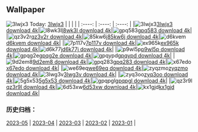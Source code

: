 ## Wallpaper
![3lwjx3](https://w.wallhaven.cc/full/3l/wallhaven-3lwjx3.png) Today: [3lwjx3](https://th.wallhaven.cc/small/3l/3lwjx3.jpg)
|      |      |      |
| :----: | :----: | :----: |
|![3lwjx3](https://th.wallhaven.cc/small/3l/3lwjx3.jpg)[3lwjx3 download 4k](https://wallhaven.cc/w/3lwjx3)|![l8wk3l](https://th.wallhaven.cc/small/l8/l8wk3l.jpg)[l8wk3l download 4k](https://wallhaven.cc/w/l8wk3l)|![gpq583](https://th.wallhaven.cc/small/gp/gpq583.jpg)[gpq583 download 4k](https://wallhaven.cc/w/gpq583)|
|![qz3v2r](https://th.wallhaven.cc/small/qz/qz3v2r.jpg)[qz3v2r download 4k](https://wallhaven.cc/w/qz3v2r)|![85kw6j](https://th.wallhaven.cc/small/85/85kw6j.jpg)[85kw6j download 4k](https://wallhaven.cc/w/85kw6j)|![d6kvem](https://th.wallhaven.cc/small/d6/d6kvem.jpg)[d6kvem download 4k](https://wallhaven.cc/w/d6kvem)|
|![7p117v](https://th.wallhaven.cc/small/7p/7p117v.jpg)[7p117v download 4k](https://wallhaven.cc/w/7p117v)|![ex965k](https://th.wallhaven.cc/small/ex/ex965k.jpg)[ex965k download 4k](https://wallhaven.cc/w/ex965k)|![d6k77j](https://th.wallhaven.cc/small/d6/d6k77j.jpg)[d6k77j download 4k](https://wallhaven.cc/w/d6k77j)|
|![p9wl5p](https://th.wallhaven.cc/small/p9/p9wl5p.jpg)[p9wl5p download 4k](https://wallhaven.cc/w/p9wl5p)|![gpqg2e](https://th.wallhaven.cc/small/gp/gpqg2e.jpg)[gpqg2e download 4k](https://wallhaven.cc/w/gpqg2e)|![gpqypd](https://th.wallhaven.cc/small/gp/gpqypd.jpg)[gpqypd download 4k](https://wallhaven.cc/w/gpqypd)|
|![9d2em8](https://th.wallhaven.cc/small/9d/9d2em8.jpg)[9d2em8 download 4k](https://wallhaven.cc/w/9d2em8)|![gpq283](https://th.wallhaven.cc/small/gp/gpq283.jpg)[gpq283 download 4k](https://wallhaven.cc/w/gpq283)|![x67edo](https://th.wallhaven.cc/small/x6/x67edo.jpg)[x67edo download 4k](https://wallhaven.cc/w/x67edo)|
|![we69eq](https://th.wallhaven.cc/small/we/we69eq.jpg)[we69eq download 4k](https://wallhaven.cc/w/we69eq)|![zyqzmo](https://th.wallhaven.cc/small/zy/zyqzmo.jpg)[zyqzmo download 4k](https://wallhaven.cc/w/zyqzmo)|![3lwg3v](https://th.wallhaven.cc/small/3l/3lwg3v.jpg)[3lwg3v download 4k](https://wallhaven.cc/w/3lwg3v)|
|![zyq3oo](https://th.wallhaven.cc/small/zy/zyq3oo.jpg)[zyq3oo download 4k](https://wallhaven.cc/w/zyq3oo)|![5g5x53](https://th.wallhaven.cc/small/5g/5g5x53.jpg)[5g5x53 download 4k](https://wallhaven.cc/w/5g5x53)|![gpqpgl](https://th.wallhaven.cc/small/gp/gpqpgl.jpg)[gpqpgl download 4k](https://wallhaven.cc/w/gpqpgl)|
|![qz3r9l](https://th.wallhaven.cc/small/qz/qz3r9l.jpg)[qz3r9l download 4k](https://wallhaven.cc/w/qz3r9l)|![6d53xw](https://th.wallhaven.cc/small/6d/6d53xw.jpg)[6d53xw download 4k](https://wallhaven.cc/w/6d53xw)|![kx1gjd](https://th.wallhaven.cc/small/kx/kx1gjd.jpg)[kx1gjd download 4k](https://wallhaven.cc/w/kx1gjd)|

### 历史归档：
[2023-05](https://github.com/april-projects/april-wallpaper/tree/main/picture/2023-05/) | [2023-04](https://github.com/april-projects/april-wallpaper/tree/main/picture/2023-04/) | [2023-03](https://github.com/april-projects/april-wallpaper/tree/main/picture/2023-03/) | [2023-02](https://github.com/april-projects/april-wallpaper/tree/main/picture/2023-02/) | [2023-01](https://github.com/april-projects/april-wallpaper/tree/main/picture/2023-01/) | 
